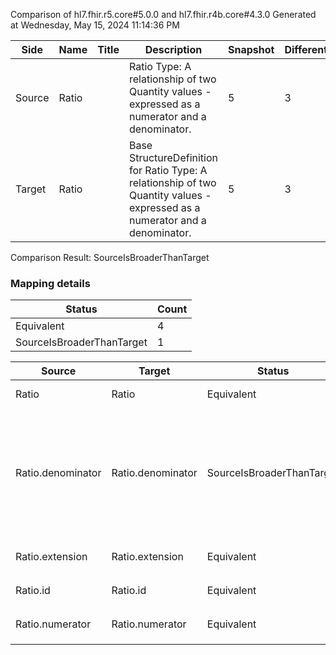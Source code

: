 Comparison of hl7.fhir.r5.core#5.0.0 and hl7.fhir.r4b.core#4.3.0
Generated at Wednesday, May 15, 2024 11:14:36 PM

| Side | Name | Title | Description | Snapshot | Differential |
| --- | --- | --- | --- | --- | --- |
| Source | Ratio |  | Ratio Type: A relationship of two Quantity values - expressed as a numerator and a denominator. | 5 | 3 |
| Target | Ratio |  | Base StructureDefinition for Ratio Type: A relationship of two Quantity values - expressed as a numerator and a denominator. | 5 | 3 |


Comparison Result: SourceIsBroaderThanTarget


### Mapping details

| Status | Count |
| ------ | ----- |
Equivalent | 4 |
SourceIsBroaderThanTarget | 1 |


| Source | Target | Status | Message |
| ------ | ------ | ------ | ------- |
| Ratio | Ratio | Equivalent | R5 `Ratio` maps as Equivalent to R4B `Ratio` |
| Ratio.denominator | Ratio.denominator | SourceIsBroaderThanTarget | R5 `Ratio.denominator` maps as SourceIsBroaderThanTarget to R4B `Ratio.denominator` - denominator has change due to type change: R5 `denominator` `Quantity` maps as SourceIsBroaderThanTarget for R4B `denominator` |
| Ratio.extension | Ratio.extension | Equivalent | R5 `Ratio.extension` maps as Equivalent to R4B `Ratio.extension` |
| Ratio.id | Ratio.id | Equivalent | R5 `Ratio.id` maps as Equivalent to R4B `Ratio.id` |
| Ratio.numerator | Ratio.numerator | Equivalent | R5 `Ratio.numerator` maps as Equivalent to R4B `Ratio.numerator` |

